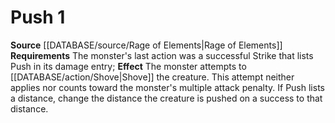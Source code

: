 ﻿---
actions: '[one-action]'
id: '25'
name: Push
rarity: Common
source: '[[DATABASE/source/Bestiary|Bestiary]]'
type: Creature Ability

---
# Push <span class="action-icon">1</span>

**Source** [[DATABASE/source/Rage of Elements|Rage of Elements]]
**Requirements** The monster's last action was a successful Strike that lists Push in its damage entry; **Effect** The monster attempts to [[DATABASE/action/Shove|Shove]] the creature. This attempt neither applies nor counts toward the monster's multiple attack penalty. If Push lists a distance, change the distance the creature is pushed on a success to that distance.